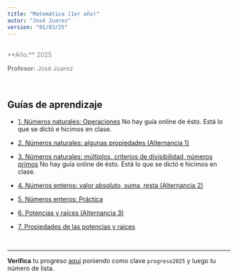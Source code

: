 ```yaml
---
title: "Matemática (1er año)"
autor: "José Juarez"
version: "01/03/25"
---
```


<span hidden>Local path of the file: "H:/"</span>
<span hidden>Local path of images: "H:/"</span>

<br>

<div class="grey3">
**Año:** 2025

**Profesor:** José Juarez
</div>

<br>

## Guías de aprendizaje

- [1. Números naturales: Operaciones]() No hay guía online de ésto. Está lo que se dictó e hicimos en clase.

- [2. Números naturales: algunas propiedades (Alternancia 1)](02_naturales_propiedades.html)

- [3. Números naturales: múltiplos, criterios de divisibilidad, números primos]() No hay guía online de ésto. Está lo que se dictó e hicimos en clase.
- [4. Números enteros: valor absoluto, suma, resta (Alternancia 2)](04_enteros1.html)

- [5. Números enteros: Práctica](05_enteros2_practica.html)

- [6. Potencias y raíces (Alternancia 3)](06_potencia_raiz.html)

- [7. Propiedades de las potencias y raíces](07_potencia_propiedades.html)


<span hidden>Fin archivo</span>

<br>

---

**Verifica** tu progreso [aquí](https://iosephj.pythonanywhere.com/notas/cfr_mat1_25) poniendo como clave `progreso2025` y luego tu número de lista.

<!-- HTML style definitions -->
<style>
/* Colors */
.grey1 {color: #b3b3b3;} /* my light-grey */
.grey2 {color: #999999;} /* my middle-grey */
.grey3 {color: #808080;} /* my dark-grey */
.blue1 {color: #6495ed;} /* nvim blue */
.blue2 {color: #276cdf;} /* Andrew Ng Blue */
.sky1 {color: #7dbed8;} /* nvim sky */
.sky2 {color: #27a2db;}   /* my sky */
.green {color: #81b524;} /* my green */
.red1 {color: #ec5469;} /* my coral-red */
.red2 {color: #f44336;} /* my red */
.rose {color: #ec9998:} /* nvim rose */
.gold {color: #df9d43;} /* Andrew Ng gold */
.orange1 {color: #fda556;} /* nvim orange */
.orange2 {color: #ff9505;} /*Andrew Ng orange */
.purple1 {color: #ff40ff;} /* Andrew Ng purple */
.purple2 {color: #d164d7;} /* Andrew Ng purple */
/* Font Size */
.size90 {font-size: 0.9em;}
.size85 {font-size: 0.85em;}
.size80 {font-size: 0.8em;}
.size70 {font-size: 0.7em;}
</style>
<!-- Use <span> inline and <div> with several lines --->
